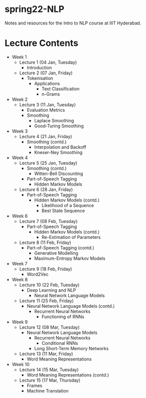# spring22-NLP
Notes and resources for the Intro to NLP course at IIIT Hyderabad.

# Lecture Contents
* Week 1
    - Lecture 1 (04 Jan, Tuesday)
        - Introduction
    - Lecture 2 (07 Jan, Friday)
        - Tokenisation
            - Applications
                - Text Classification
                - n-Grams
* Week 2
    - Lecture 3 (11 Jan, Tuesday)
        - Evaluation Metrics
        - Smoothing
            - Laplace Smoothing
            - Good-Turing Smoothing
* Week 3
    - Lecture 4 (21 Jan, Friday)
        - Smoothing (contd.)
            - Interpolation and Backoff
            - Kneser-Ney Smoothing
* Week 4
    - Lecture 5 (25 Jan, Tuesday)
        - Smoothing (contd.)
            - Witten-Bell Discounting
        - Part-of-Speech Tagging
            - Hidden Markov Models
    - Lecture 6 (28 Jan, Friday)
        - Part-of-Speech Tagging
            - Hidden Markov Models (contd.)
                - Likelihood of a Sequence
                - Best State Sequence
* Week 6
    - Lecture 7 (08 Feb, Tuesday)
        - Part-of-Speech Tagging
            - Hidden Markov Models (contd.)
                - Re-Estimation of Parameters
    - Lecture 8 (11 Feb, Friday)
        - Part-of-Speech Tagging (contd.)
            - Generative Modelling
            - Maximum-Entropy Markov Models
* Week 7
    - Lecture 9 (18 Feb, Friday)
        - Word2Vec
* Week 8
    - Lecture 10 (22 Feb, Tuesday)
        - Deep Learning and NLP
            - Neural Network Language Models
    - Lecture 11 (25 Feb, Friday)
        - Neural Network Language Models (contd.)
            - Recurrent Neural Networks
                - Functioning of RNNs
* Week 9
    - Lecture 12 (08 Mar, Tuesday)
        - Neural Network Language Models
            - Recurrent Neural Networks
                - Conditional RNNs
            - Long Short-Term Memory Networks
    - Lecture 13 (11 Mar, Friday)
        - Word Meaning Representations
* Week 10
    - Lecture 14 (15 Mar, Tuesday)
        - Word Meaning Representations (contd.)
    - Lecture 15 (17 Mar, Thursday)
        - Frames
        - Machine Translation
